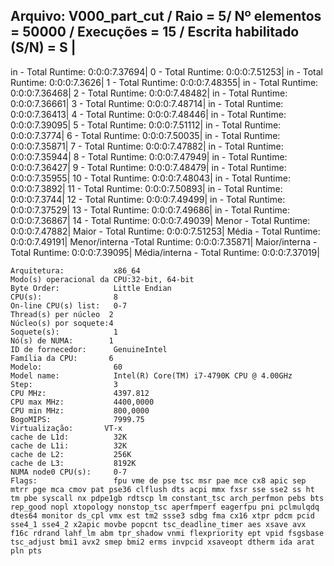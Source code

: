 Arquivo: V000_part_cut / Raio = 5/ Nº elementos = 50000 / Execuções = 15 / Escrita habilitado (S/N) = S |
-------------------------------------------------------------------------------------------
in - Total Runtime: 0:0:0:7.37694|
0 - Total Runtime: 0:0:0:7.51253|
in - Total Runtime: 0:0:0:7.3626|
1 - Total Runtime: 0:0:0:7.48355|
in - Total Runtime: 0:0:0:7.36468|
2 - Total Runtime: 0:0:0:7.48482|
in - Total Runtime: 0:0:0:7.36661|
3 - Total Runtime: 0:0:0:7.48714|
in - Total Runtime: 0:0:0:7.36413|
4 - Total Runtime: 0:0:0:7.48446|
in - Total Runtime: 0:0:0:7.39095|
5 - Total Runtime: 0:0:0:7.51112|
in - Total Runtime: 0:0:0:7.3774|
6 - Total Runtime: 0:0:0:7.50035|
in - Total Runtime: 0:0:0:7.35871|
7 - Total Runtime: 0:0:0:7.47882|
in - Total Runtime: 0:0:0:7.35944|
8 - Total Runtime: 0:0:0:7.47949|
in - Total Runtime: 0:0:0:7.36427|
9 - Total Runtime: 0:0:0:7.48479|
in - Total Runtime: 0:0:0:7.35955|
10 - Total Runtime: 0:0:0:7.48043|
in - Total Runtime: 0:0:0:7.3892|
11 - Total Runtime: 0:0:0:7.50893|
in - Total Runtime: 0:0:0:7.3744|
12 - Total Runtime: 0:0:0:7.49499|
in - Total Runtime: 0:0:0:7.37529|
13 - Total Runtime: 0:0:0:7.49686|
in - Total Runtime: 0:0:0:7.36867|
14 - Total Runtime: 0:0:0:7.49039|
Menor - Total Runtime: 0:0:0:7.47882|
Maior - Total Runtime: 0:0:0:7.51253|
Média - Total Runtime: 0:0:0:7.49191|
Menor/interna -Total Runtime: 0:0:0:7.35871|
Maior/interna - Total Runtime: 0:0:0:7.39095|
Média/interna - Total Runtime: 0:0:0:7.37019|
```<code>
Arquitetura:           x86_64
Modo(s) operacional da CPU:32-bit, 64-bit
Byte Order:            Little Endian
CPU(s):                8
On-line CPU(s) list:   0-7
Thread(s) per núcleo  2
Núcleo(s) por soquete:4
Soquete(s):            1
Nó(s) de NUMA:        1
ID de fornecedor:      GenuineIntel
Família da CPU:       6
Modelo:                60
Model name:            Intel(R) Core(TM) i7-4790K CPU @ 4.00GHz
Step:                  3
CPU MHz:               4397.812
CPU max MHz:           4400,0000
CPU min MHz:           800,0000
BogoMIPS:              7999.75
Virtualização:       VT-x
cache de L1d:          32K
cache de L1i:          32K
cache de L2:           256K
cache de L3:           8192K
NUMA node0 CPU(s):     0-7
Flags:                 fpu vme de pse tsc msr pae mce cx8 apic sep mtrr pge mca cmov pat pse36 clflush dts acpi mmx fxsr sse sse2 ss ht tm pbe syscall nx pdpe1gb rdtscp lm constant_tsc arch_perfmon pebs bts rep_good nopl xtopology nonstop_tsc aperfmperf eagerfpu pni pclmulqdq dtes64 monitor ds_cpl vmx est tm2 ssse3 sdbg fma cx16 xtpr pdcm pcid sse4_1 sse4_2 x2apic movbe popcnt tsc_deadline_timer aes xsave avx f16c rdrand lahf_lm abm tpr_shadow vnmi flexpriority ept vpid fsgsbase tsc_adjust bmi1 avx2 smep bmi2 erms invpcid xsaveopt dtherm ida arat pln pts
